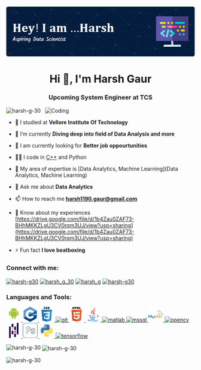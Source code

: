 ![Header](./Header.png)
<h1 align="center">Hi 👋, I'm Harsh Gaur</h1>
<h3 align="center">Upcoming System Engineer at TCS</h3>
<img align="right" alt="Coding" width="400" src="https://media.tenor.com/rePDfDWO3XoAAAAd/hacking.gif">

<p align="left"> <img src="https://komarev.com/ghpvc/?username=harsh-g-30&label=Profile%20views&color=0e75b6&style=flat" alt="harsh-g-30" /> </p>

- 🔭 I studied at **Vellore Institute Of Technology**

- 🌱 I’m currently **Diving deep into field of Data Analysis and more**

- 👯 I am currently looking for **Better job oppourtunities**

- 👨‍💻 I code in [C++](C++) and Python

- 📝 My area of expertise is [Data Analytics, Machine Learning](Data Analytics, Machine Learning)

- 💬 Ask me about **Data Analytics**

- 📫 How to reach me **harsh1190.gaur@gmail.com**

- 📄 Know about my experiences [https://drive.google.com/file/d/1b4Zau0ZAF73-BHhMKKZLgU3CV0rqm3UJ/view?usp=sharing](https://drive.google.com/file/d/1b4Zau0ZAF73-BHhMKKZLgU3CV0rqm3UJ/view?usp=sharing)

- ⚡ Fun fact **I love beatboxing**

<h3 align="left">Connect with me:</h3>
<p align="left">
<a href="https://linkedin.com/in/harsh-g30" target="blank"><img align="center" src="https://raw.githubusercontent.com/rahuldkjain/github-profile-readme-generator/master/src/images/icons/Social/linked-in-alt.svg" alt="harsh-g30" height="30" width="40" /></a>
<a href="https://instagram.com/harsh_g_30" target="blank"><img align="center" src="https://raw.githubusercontent.com/rahuldkjain/github-profile-readme-generator/master/src/images/icons/Social/instagram.svg" alt="harsh_g_30" height="30" width="40" /></a>
<a href="https://www.hackerrank.com/harsh_g" target="blank"><img align="center" src="https://raw.githubusercontent.com/rahuldkjain/github-profile-readme-generator/master/src/images/icons/Social/hackerrank.svg" alt="harsh_g" height="30" width="40" /></a>
<a href="https://www.leetcode.com/harsh-g30" target="blank"><img align="center" src="https://raw.githubusercontent.com/rahuldkjain/github-profile-readme-generator/master/src/images/icons/Social/leet-code.svg" alt="harsh-g30" height="30" width="40" /></a>
</p>

<h3 align="left">Languages and Tools:</h3>
<p align="left"> <a href="https://developer.android.com" target="_blank" rel="noreferrer"> <img src="https://raw.githubusercontent.com/devicons/devicon/master/icons/android/android-original-wordmark.svg" alt="android" width="40" height="40"/> </a> <a href="https://www.w3schools.com/cpp/" target="_blank" rel="noreferrer"> <img src="https://raw.githubusercontent.com/devicons/devicon/master/icons/cplusplus/cplusplus-original.svg" alt="cplusplus" width="40" height="40"/> </a> <a href="https://www.w3schools.com/css/" target="_blank" rel="noreferrer"> <img src="https://raw.githubusercontent.com/devicons/devicon/master/icons/css3/css3-original-wordmark.svg" alt="css3" width="40" height="40"/> </a> <a href="https://git-scm.com/" target="_blank" rel="noreferrer"> <img src="https://www.vectorlogo.zone/logos/git-scm/git-scm-icon.svg" alt="git" width="40" height="40"/> </a> <a href="https://www.w3.org/html/" target="_blank" rel="noreferrer"> <img src="https://raw.githubusercontent.com/devicons/devicon/master/icons/html5/html5-original-wordmark.svg" alt="html5" width="40" height="40"/> </a> <a href="https://www.java.com" target="_blank" rel="noreferrer"> <img src="https://raw.githubusercontent.com/devicons/devicon/master/icons/java/java-original.svg" alt="java" width="40" height="40"/> </a> <a href="https://www.mathworks.com/" target="_blank" rel="noreferrer"> <img src="https://upload.wikimedia.org/wikipedia/commons/2/21/Matlab_Logo.png" alt="matlab" width="40" height="40"/> </a> <a href="https://www.microsoft.com/en-us/sql-server" target="_blank" rel="noreferrer"> <img src="https://www.svgrepo.com/show/303229/microsoft-sql-server-logo.svg" alt="mssql" width="40" height="40"/> </a> <a href="https://www.mysql.com/" target="_blank" rel="noreferrer"> <img src="https://raw.githubusercontent.com/devicons/devicon/master/icons/mysql/mysql-original-wordmark.svg" alt="mysql" width="40" height="40"/> </a> <a href="https://opencv.org/" target="_blank" rel="noreferrer"> <img src="https://www.vectorlogo.zone/logos/opencv/opencv-icon.svg" alt="opencv" width="40" height="40"/> </a> <a href="https://pandas.pydata.org/" target="_blank" rel="noreferrer"> <img src="https://raw.githubusercontent.com/devicons/devicon/2ae2a900d2f041da66e950e4d48052658d850630/icons/pandas/pandas-original.svg" alt="pandas" width="40" height="40"/> </a> <a href="https://www.photoshop.com/en" target="_blank" rel="noreferrer"> <img src="https://raw.githubusercontent.com/devicons/devicon/master/icons/photoshop/photoshop-line.svg" alt="photoshop" width="40" height="40"/> </a> <a href="https://www.python.org" target="_blank" rel="noreferrer"> <img src="https://raw.githubusercontent.com/devicons/devicon/master/icons/python/python-original.svg" alt="python" width="40" height="40"/> </a> <a href="https://www.tensorflow.org" target="_blank" rel="noreferrer"> <img src="https://www.vectorlogo.zone/logos/tensorflow/tensorflow-icon.svg" alt="tensorflow" width="40" height="40"/> </a> </p>

<p><img align="left" src="https://github-readme-stats.vercel.app/api/top-langs?username=harsh-g-30&show_icons=true&locale=en&layout=compact" alt="harsh-g-30" /></p>

<p>&nbsp;<img align="center" src="https://github-readme-stats.vercel.app/api?username=harsh-g-30&show_icons=true&locale=en" alt="harsh-g-30" /></p>

<p><img align="center" src="https://github-readme-streak-stats.herokuapp.com/?user=harsh-g-30&" alt="harsh-g-30" /></p>
